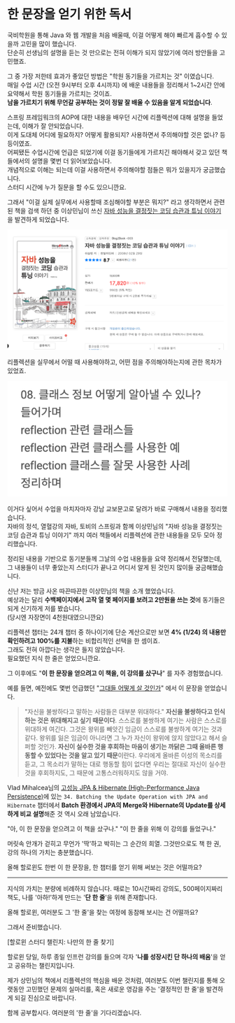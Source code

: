 # 한 문장을 얻기 위한 독서

국비학원을 통해 Java 와 웹 개발을 처음 배울때, 이걸 어떻게 해야 빠르게 흡수할 수 있을까 고민을 많이 했습니다.  
단순히 선생님의 설명을 듣는 것 만으로는 전혀 이해가 되지 않았기에 여러 방안들을 고민했죠.  
  
그 중 가장 저한테 효과가 좋았던 방법은 "학원 동기들을 가르치는 것" 이였습니다.  
매일 수업 시간 (오전 9시부터 오후 4시까지) 에 배운 내용들을 정리해서 1~2시간 안에 요약해서 학원 동기들을 가르치는 것이죠.  
**남을 가르치기 위해 무언갈 공부하는 것이 정말 잘 배울 수 있음을 알게 되었습니다**.  
  
스프링 프레임워크의 AOP에 대한 내용을 배우던 시간에 리플렉션에 대해 설명을 들었는데, 이해가 잘 안되었습니다.  
이게 도대체 어디에 필요하지? 어떻게 활용되지? 사용하면서 주의해야할 것은 없나? 등등이였죠.  
어찌됐든 수업시간에 언급은 되었기에 이걸 동기들에게 가르치긴 해야해서 갖고 있던 책들에서의 설명을 몇번 더 읽어보았습니다.  
개념적으로 이해는 되는데 이걸 사용하면서 주의해야할 점들은 뭐가 있을지가 궁금했습니다.  
스터디 시간에 누가 질문을 할 수도 있으니깐요.  
  
그래서 "이걸 실제 실무에서 사용할때 조심해야할 부분은 뭐지?" 라고 생각하면서 관련된 책을 검색 하던 중 이상민님이 쓰신 [자바 성능을 결정짓는 코딩 습관과 튜닝 이야기](https://product.kyobobook.co.kr/detail/S000001223452) 을 발견하게 되었습니다.  

![1](./images/1.png)

리플렉션을 실무에서 어떨 때 사용해야하고, 어떤 점을 주의해야하는지에 관한 목차가 있었죠.

![2](./images/2.png)

이거다 싶어서 수업을 마치자마자 강남 교보문고로 달려가 바로 구매해서 내용을 정리했습니다.  
자바의 정석, 열혈강의 자바, 토비의 스프링과 함께 이상민님의 "자바 성능을 결정짓는 코딩 습관과 튜닝 이야기" 까지 여러 책들에서 리플렉션에 관한 내용들을 모두 모아 정리했습니다.  
  
정리된 내용을 기반으로 동기분들께 그날의 수업 내용들을 요약 정리해서 전달했는데, 그 내용들이 너무 좋았는지 스터디가 끝나고 어디서 알게 된 것인지 많이들 궁금해했습니다.  
  
신난 저는 방금 사온 따끈따끈한 이상민님의 책을 소개 했었습니다.  
예상과는 달리 **수백페이지에서 고작 열 몇 페이지를 보려고 2만원을 쓰는 것**에 동기들은 되게 신기하게 저를 봤습니다.  
(당시엔 자장면이 4천원대였으니깐요)  
  
리플렉션 챕터는 24개 챕터 중 하나이기에 단순 계산으로만 보면 **4% (1/24) 의 내용만 확인하려고 100%를 지불**하는 비합리적인 선택을 한 셈이죠.  
그래도 전혀 아깝다는 생각은 들지 않았습니다.  
필요했던 지식 한 줄은 얻었으니깐요.  

그 이후에도 "**이 한 문장을 얻으려고 이 책을, 이 강의를 샀구나**" 를 자주 경험했습니다.  

예를 들면, 예전에도 몇번 언급했던 "[그대들 어떻게 살 것인가](https://jojoldu.tistory.com/741)" 에서 이 문장을 얻었습니다.

> "자신을 불쌍하다고 말하는 사람들은 대부분 위대하다."
**자신을 불쌍하다고 인식하는 것은 위대해지고 싶기 때문이다**.
스스로를 불쌍하게 여기는 사람은 스스로를 위대하게 여긴다.
그것은 왕위를 빼앗긴 임금이 스스로를 불쌍하게 여기는 것과 같다.
왕위를 잃은 임금이 아니라면 그 누가 자신이 왕위에 앉지 않았다고 해서 슬퍼할 것인가.
**자신이 실수한 것을 후회하는 마음이 생기는 까닭은 그때 올바른 행동할 수 있었다는 것을 알고 있기 때문**이란다.
우리에게 올바른 이성의 목소리를 듣고, 그 목소리가 말하는 대로 행동할 힘이 없다면 우리는 절대로 자신이 실수한 것을 후회하지도, 그 때문에 고통스러워하지도 않을 거야.

Vlad Mihalcea님의 [고성능 JPA & Hibernate (High-Performance Java Persistence)](https://inf.run/rmZ6w)에 있는 `34. Batching the Update Operation with JPA and Hibernate` 챕터에서 **Batch 환경에서 JPA의 Merge와 Hibernate의 Update를 상세하게 비교 설명**해준 것 역시 오래 남았습니다.

"아, 이 한 문장을 얻으려고 이 책을 샀구나."
"이 한 줄을 위해 이 강의를 들었구나."

머릿속 안개가 걷히고 무언가 '딱'하고 박히는 그 순간의 희열. 그것만으로도 책 한 권, 강의 하나의 가치는 충분했습니다.
  
올해 할로윈도 한번 이 한 문장을, 한 챕터를 얻기 위해 써보는 것은 어떨까요?   

---

지식의 가치는 분량에 비례하지 않습니다. 때로는 10시간짜리 강의도, 500페이지짜리 책도, 나를 '아하!'하게 만드는 '**단 한 줄**'을 위해 존재합니다.

올해 할로윈, 여러분도 그 '한 줄'을 찾는 여정에 동참해 보시는 건 어떨까요?

그래서 준비했습니다.

[할로윈 스터디 챌린지: 나만의 한 줄 찾기]

할로윈 당일, 하루 종일 인프런 강의를 들으며 각자 '**나를 성장시킨 단 하나의 배움**'을 얻고 공유하는 챌린지입니다.

제가 상민님의 책에서 리플렉션의 핵심을 배운 것처럼, 여러분도 이번 챌린지를 통해 오랫동안 고민했던 문제의 실마리를, 혹은 새로운 영감을 주는 '결정적인 한 줄'을 발견하게 되길 진심으로 바랍니다.

함께 공부합시다. 여러분의 '한 줄'을 기다리겠습니다.




